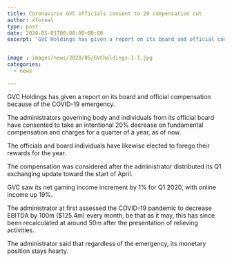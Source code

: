 ```yaml
---
title: Coronavirus GVC officials consent to 20 compensation cut
author: xforeal 
type: post
date: 2020-05-01T00:00:00+00:00
excerpt: 'GVC Holdings has given a report on its board and official compensation because of the COVID-19 crisis '


image : images/news/2020/05/GVCholdings-1-1.jpg
categories:
  - news

---
```

GVC Holdings has given a report on its board and official compensation because of the COVID-19 emergency. 

The administrators governing body and individuals from its official board have consented to take an intentional 20&percnt; decrease on fundamental compensation and charges for a quarter of a year, as of now. 

The officials and board individuals have likewise elected to forego their rewards for the year. 

The compensation was considered after the administrator distributed its Q1 exchanging update toward the start of April. 

GVC saw its net gaming income increment by 1&percnt; for Q1 2020, with online income up 19&percnt;. 

The administrator at first assessed the COVID-19 pandemic to decrease EBITDA by 100m ($125.4m) every month, be that as it may, this has since been recalculated at around 50m after the presentation of relieving activities. 

The administrator said that regardless of the emergency, its monetary position stays hearty.